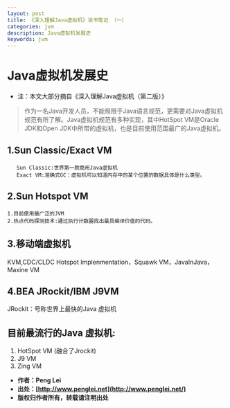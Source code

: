 ```yaml
---
layout: post
title: 《深入理解Java虚拟机》读书笔记 （一）
categories: jvm
description: Java虚拟机发展史
keywords: jvm
---
```


# Java虚拟机发展史

- 注：本文大部分摘自《深入理解Java虚拟机（第二版）》

> 作为一名Java开发人员，不能局限于Java语言规范，更需要对Java虚拟机规范有所了解。Java虚拟机规范有多种实现，其中HotSpot VM是Oracle JDK和Open JDK中所带的虚拟机，也是目前使用范围最广的Java虚拟机。

## 1.Sun Classic/Exact VM
       Sun Classic:世界第一款商用Java虚拟机
       Exact VM:准确式GC：虚拟机可以知道内存中的某个位置的数据具体是什么类型。
 
## 2.Sun Hotspot VM
    1.目前使用最广泛的JVM
    2.热点代码探测技术:通过执行计数器找出最具编译价值的代码。
    
## 3.移动端虚拟机
   KVM,CDC/CLDC Hotspot Implenmentation，Squawk VM，JavaInJava，Maxine VM
   
## 4.BEA JRockit/IBM J9VM
   JRockit：号称世界上最快的Java 虚拟机
   
## 目前最流行的Java 虚拟机:
 1. HotSpot VM (融合了Jrockit)
 2. J9 VM
 3. Zing VM

 - **作者：Peng Lei** 
 - **出处：[http://www.penglei.net](http://www.penglei.net/)**      
 - **版权归作者所有，转载请注明出处** 
